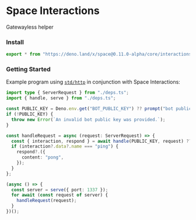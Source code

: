 # Space Interactions

Gatewayless helper

### Install

```ts
export * from "https://deno.land/x/space@0.11.0-alpha/core/interactions/mod.ts";
```

### Getting Started

Example program using [`std/http`](https://deno.land/std@0.99.0/http) in
conjunction with Space Interactions:

```ts
import type { ServerRequest } from "./deps.ts";
import { handle, serve } from "./deps.ts";

const PUBLIC_KEY = Deno.env.get("BOT_PUBLIC_KEY") ?? prompt("bot public key:");
if (!PUBLIC_KEY) {
  throw new Error(`An invalid bot public key was provided.`);
}

const handleRequest = async (request: ServerRequest) => {
  const { interaction, respond } = await handle(PUBLIC_KEY, request) ?? {};
  if (interaction?.data?.name === "ping") {
    respond?.({
      content: "pong",
    });
  }
};

(async () => {
  const server = serve({ port: 1337 });
  for await (const request of server) {
    handleRequest(request);
  }
})();
```
